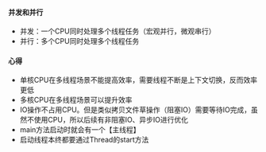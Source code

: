 #### 并发和并行

- 并发：一个CPU同时处理多个线程任务（宏观并行，微观串行）
- 并行：多个CPU同时处理多个线程任务

#### 心得

- 单核CPU在多线程场景不能提高效率，需要线程不断是上下文切换，反而效率更低
- 多核CPU在多线程场景可以提升效率
- IO操作不占用CPU。但是类似拷贝文件草操作（阻塞IO）需要等待IO完成，虽然不使用CPU，所以后续有非阻塞IO、异步IO进行优化
- main方法启动时就会有一个【主线程】
- 启动线程本终都要通过Thread的start方法
